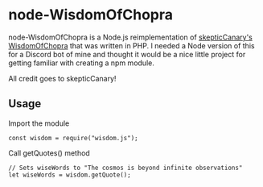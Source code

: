 # node-WisdomOfChopra

node-WisdomOfChopra is a Node.js reimplementation of [skepticCanary's WisdomOfChopra](https://github.com/skepticCanary/WisdomOfChopra) that was written in PHP. I needed a Node version of this for a Discord bot of mine and thought it would be a nice little project for getting familiar with creating a npm module.

All credit goes to skepticCanary!

## Usage
Import the module

    const wisdom = require("wisdom.js");
    
Call getQuotes() method

    // Sets wiseWords to "The cosmos is beyond infinite observations"
    let wiseWords = wisdom.getQuote(); 
